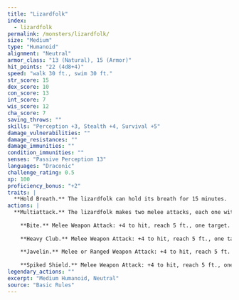 ```yaml
---
title: "Lizardfolk"
index:
  - lizardfolk
permalink: /monsters/lizardfolk/
size: "Medium"
type: "Humanoid"
alignment: "Neutral"
armor_class: "13 (Natural), 15 (Armor)"
hit_points: "22 (4d8+4)"
speed: "walk 30 ft., swim 30 ft."
str_score: 15
dex_score: 10
con_score: 13
int_score: 7
wis_score: 12
cha_score: 7
saving_throws: ""
skills: "Perception +3, Stealth +4, Survival +5"
damage_vulnerabilities: ""
damage_resistances: ""
damage_immunities: ""
condition_immunities: ""
senses: "Passive Perception 13"
languages: "Draconic"
challenge_rating: 0.5
xp: 100
proficiency_bonus: "+2"
traits: |
  **Hold Breath.** The lizardfolk can hold its breath for 15 minutes.
actions: |
  **Multiattack.** The lizardfolk makes two melee attacks, each one with a different weapon.
    
    **Bite.** Melee Weapon Attack: +4 to hit, reach 5 ft., one target. Hit: 5 (1d6 + 2) piercing damage.
    
    **Heavy Club.** Melee Weapon Attack: +4 to hit, reach 5 ft., one target. Hit: 5 (1d6 + 2) bludgeoning damage.
    
    **Javelin.** Melee or Ranged Weapon Attack: +4 to hit, reach 5 ft. or range 30/120 ft., one target. Hit: 5 (1d6 + 2) piercing damage.
    
    **Spiked Shield.** Melee Weapon Attack: +4 to hit, reach 5 ft., one target. Hit: 5 (1d6 + 2) piercing damage.  
legendary_actions: ""
excerpt: "Medium Humanoid, Neutral"
source: "Basic Rules"
---
```

